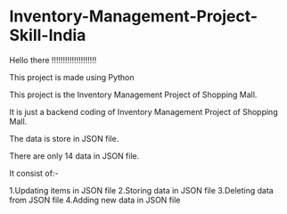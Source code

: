 # Inventory-Management-Project-Skill-India
Hello there !!!!!!!!!!!!!!!!!!!!

This project is made using Python

This project is the Inventory Management Project of 
Shopping Mall.

It is just a backend coding of Inventory Management Project of 
Shopping Mall.

The data is store in JSON file.

There are only 14 data in JSON file.

It consist of:-

1.Updating items in JSON file
2.Storing data in JSON file
3.Deleting data from JSON file
4.Adding new data in JSON file

